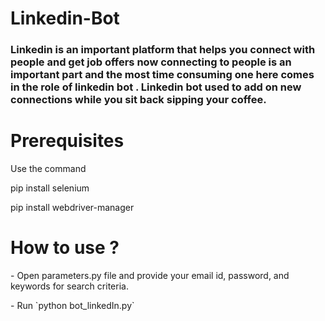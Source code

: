 # Linkedin-Bot
<h3>Linkedin is an important platform that helps you connect with people and get job offers now connecting to people is an important part and the most time consuming one here comes in the role of linkedin bot . Linkedin bot used to add on new connections while you sit back sipping your coffee.<h3>


<h1> Prerequisites </h1>

<p>Use the command</p>

<p>pip install selenium</p>
<p>pip install webdriver-manager</>


<h1>How to use ?</h1>
<p> - Open parameters.py file and provide your email id, password, and keywords for search criteria.</p>
<p> - Run `python bot_linkedIn.py`</p>


